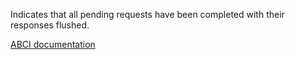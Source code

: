 Indicates that all pending requests have been completed with their responses flushed.

[ABCI documentation](https://docs.cometbft.com/v1.0/spec/abci/abci++_methods#flush)
